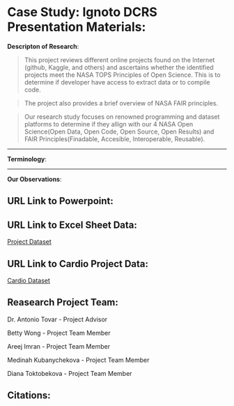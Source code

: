 # Case Study: Ignoto DCRS Presentation Materials: 

**Descripton of Research**: 

> This project reviews different online projects found on the Internet (github, Kaggle, and others) and ascertains whether the identified projects meet the NASA TOPS Principles of Open Science. This is to determine if developer have access to extract data or to compile code.

> The project also provides a brief overview of NASA FAIR principles. 

> Our research study focuses on renowned programming and dataset platforms to determine if they allign with our 4 NASA Open Science(Open Data, Open Code, Open Source, Open Results) and FAIR Principles(Finadable, Accesible, Interoperable, Reusable). 

---
**Terminology**: 




---

**Our Observations**: 


## URL Link to Powerpoint: 

## URL Link to Excel Sheet Data: 
[Project Dataset](https://docs.google.com/spreadsheets/d/1O1nlu68Dc1im27d3agRsesjjbSISr_olw8vQcwFQpig/edit?usp=sharing)

## URL Link to Cardio Project Data: 
[Cardio Dataset](https://raw.githubusercontent.com/antoniotovargh/Data/main/CardioGoodFitness.csv)

## Reasearch Project Team: 
 
Dr. Antonio Tovar - Project Advisor 

Betty Wong - Project Team Member 

Areej Imran - Project Team Member

Medinah Kubanychekova - Project Team Member

Diana Toktobekova - Project Team Member

## Citations:
